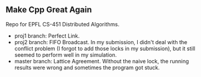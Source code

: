 ## Make Cpp Great Again

Repo for EPFL CS-451 Distributed Algorithms.

* proj1 branch: Perfect Link.
* proj2 branch: FIFO Broadcast. In my submission, I didn't deal with the conflict problem (I forgot to add those locks in my submission), but it still seemed to perform well in my simulation.
* master branch: Lattice Agreement. Without the naive lock, the running results were wrong and sometimes the program got stuck. 

